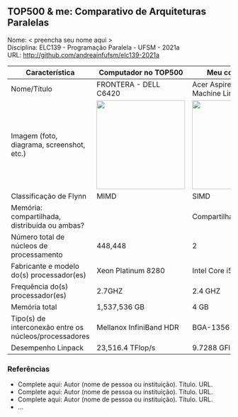 TOP500 & me: Comparativo de Arquiteturas Paralelas
--------------------------------------------------

Nome: < preencha seu nome aqui >  
Disciplina: ELC139 - Programação Paralela - UFSM - 2021a  
URL: http://github.com/andreainfufsm/elc139-2021a  

| Característica                                            | Computador no TOP500  | Meu computador    |
| --------------------------------------------------------- | --------------------- | ---------------   |
| Nome/Título                                               |FRONTERA - DELL C6420 |Acer Aspire E15 (Virtual Machine Linux Mint)|
| Imagem (foto, diagrama, screenshot, etc.)                 |<img src="https://www.tacc.utexas.edu/image/journal/article?img_id=1805393&t=1575409498704" width="200"> |<img src="https://recomendacaodenotebooks.com.br/wp-content/uploads/2015/10/Acer-Aspire-E5-573G-72UF-696x534.jpg" width="200">|
| Classificação de Flynn                                    |         MIMD          |       SIMD        |
| Memória: compartilhada, distribuída ou ambas?             |                       |   Compartilhada   |
| Número total de núcleos de processamento                  |        448,448        |         2         |
| Fabricante e modelo do(s) processador(es)                 |  Xeon Platinum 8280   |Intel Core i5 6200U|
| Frequência do(s) processador(es)                          |       2.7GHZ          |      2.4 GHZ      |
| Memória total                                             |      1,537,536 GB     |       4 GB        |
| Tipo(s) de interconexão entre os núcleos/processadores    |Mellanox InfiniBand HDR|      BGA-1356     |
| Desempenho Linpack                                        |    23,516.4 TFlop/s   |  9.7288 GFlops/s  |

### Referências
- Complete aqui: Autor (nome de pessoa ou instituição). Título. URL.
- Complete aqui: Autor (nome de pessoa ou instituição). Título. URL.
- Complete aqui: Autor (nome de pessoa ou instituição). Título. URL.
- ...
